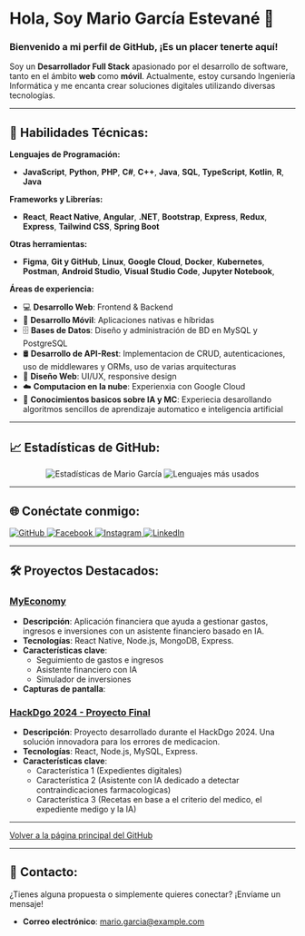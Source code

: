 # Hola, Soy Mario García Estevané 👋

### Bienvenido a mi perfil de GitHub, ¡Es un placer tenerte aquí!

Soy un **Desarrollador Full Stack** apasionado por el desarrollo de software, tanto en el ámbito **web** como **móvil**. Actualmente, estoy cursando Ingeniería Informática y me encanta crear soluciones digitales utilizando diversas tecnologías.

---

## 🚀 Habilidades Técnicas:

**Lenguajes de Programación:**
- **JavaScript**, **Python**, **PHP**, **C#**, **C++**, **Java**, **SQL**, **TypeScript**, **Kotlin**, **R**, **Java**

**Frameworks y Librerías:**
- **React**, **React Native**, **Angular**, **.NET**, **Bootstrap**, **Express**, **Redux**, **Express**, **Tailwind CSS**, **Spring Boot**

**Otras herramientas:**
- **Figma**, **Git y GitHub**, **Linux**, **Google Cloud**, **Docker**, **Kubernetes**, **Postman**, **Android Studio**, **Visual Studio Code**, **Jupyter Notebook**, 

**Áreas de experiencia:**
- 💻 **Desarrollo Web**: Frontend & Backend
- 📱 **Desarrollo Móvil**: Aplicaciones nativas e híbridas
- 🗄️ **Bases de Datos**: Diseño y administración de BD en MySQL y PostgreSQL
- 🛢️ **Desarrollo de API-Rest**: Implementacion de CRUD, autenticaciones, uso de middlewares y ORMs, uso de varias arquitecturas
- 🎨 **Diseño Web**: UI/UX, responsive design
- ☁️ **Computacion en la nube**: Experienxia con Google Cloud
- 🤖 **Conocimientos basicos sobre IA y MC**: Experiecia desarollando algoritmos sencillos de aprendizaje automatico e inteligencia artificial
---

## 📈 Estadísticas de GitHub:
<p align="center">
  <img src="https://github-readme-stats.vercel.app/api?username=mario32111&show_icons=true&theme=radical" alt="Estadísticas de Mario García">
  <img src="https://github-readme-stats.vercel.app/api/top-langs/?username=mario32111&layout=compact&theme=radical" alt="Lenguajes más usados">
</p>

---

## 🌐 Conéctate conmigo:
<a href='https://github.com/mario32111' target='_blank'>
  <img src='https://img.shields.io/badge/GitHub-181717?style=for-the-badge&logo=github&logoColor=white' alt='GitHub'/>
</a>
<a href='https://www.facebook.com/profile.php?id=100007904052052' target='_blank'>
  <img src='https://img.shields.io/badge/Facebook-1877F2?style=for-the-badge&logo=facebook&logoColor=white' alt='Facebook'/>
</a>
<a href='https://www.instagram.com/mario_garcia3210/' target='_blank'>
  <img src='https://img.shields.io/badge/Instagram-E4405F?style=for-the-badge&logo=instagram&logoColor=white' alt='Instagram'/>
</a>
<a href='https://www.linkedin.com/in/garc%C3%ADa-estevan%C3%A9-mario-alberto-5025b929b' target='_blank'>
  <img src='https://img.shields.io/badge/LinkedIn-0A66C2?style=for-the-badge&logo=linkedin&logoColor=white' alt='LinkedIn'/>
</a>

---

## 🛠️ Proyectos Destacados:
### [**MyEconomy**](https://github.com/mario32111/myeconomy)
- **Descripción**: Aplicación financiera que ayuda a gestionar gastos, ingresos e inversiones con un asistente financiero basado en IA.
- **Tecnologías**: React Native, Node.js, MongoDB, Express.
- **Características clave**:
  - Seguimiento de gastos e ingresos
  - Asistente financiero con IA
  - Simulador de inversiones
- **Capturas de pantalla**:

### [**HackDgo 2024 - Proyecto Final**](https://github.com/mario32111/HackDgo2024-Final.git)
- **Descripción**: Proyecto desarrollado durante el HackDgo 2024. Una solución innovadora para los errores de medicacion.
- **Tecnologías**: React, Node.js, MySQL, Express.
- **Características clave**:
  - Característica 1 (Expedientes digitales)
  - Característica 2 (Asistente con IA dedicado a detectar contraindicaciones farmacologicas)
  - Característica 3 (Recetas en base a el criterio del medico, el expediente medigo y la IA)

---

[Volver a la página principal del GitHub](https://github.com/mario32111)

---

## 📧 Contacto:
¿Tienes alguna propuesta o simplemente quieres conectar? ¡Envíame un mensaje!

- **Correo electrónico**: mario.garcia@example.com
